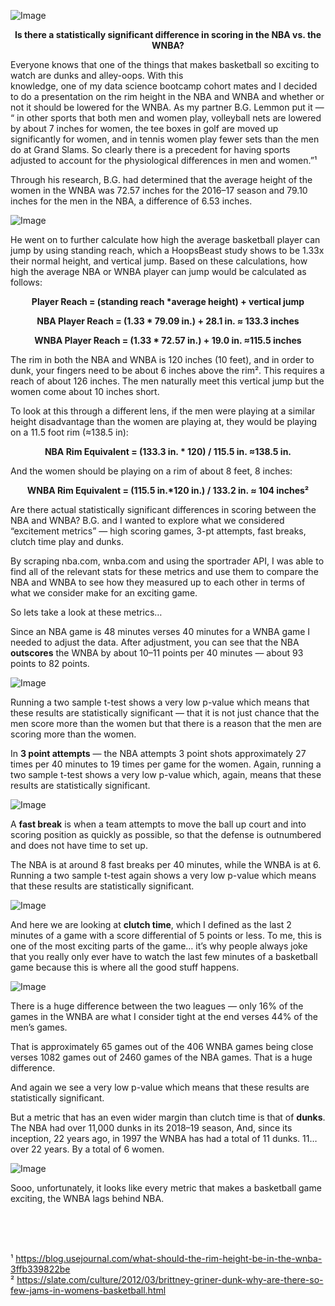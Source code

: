 ![Image](rm1.png)

<p align="center">
  <b>Is there a statistically significant difference in scoring in the NBA vs. the WNBA? </b>
</p>

Everyone knows that one of the things that makes basketball so exciting to watch are dunks and alley-oops. With this  
knowledge, one of my data science bootcamp cohort mates and I decided to do a presentation on the rim height in the NBA and 
WNBA and whether or not it should be lowered for the WNBA. As my partner B.G. Lemmon put it — “ in other 
sports that both men and women play, volleyball nets are lowered by about 7 inches for women, the tee boxes 
in golf are moved up significantly for women, and in tennis women play fewer sets than the men do at Grand Slams. 
So clearly there is a precedent for having sports adjusted to account for the physiological differences in men 
and women.”¹

Through his research, B.G. had determined that the average height of the women in the WNBA was 72.57 inches for 
the 2016–17 season and 79.10 inches for the men in the NBA, a difference of 6.53 inches.

![Image](rm2.png)

He went on to further calculate how high the average basketball player can jump by using standing reach, which 
a HoopsBeast study shows to be 1.33x their normal height, and vertical jump. Based on these calculations, 
how high the average NBA or WNBA player can jump would be calculated as follows:

<p align="center">
  <b>Player Reach = (standing reach *average height) + vertical jump</center></b>
</p>
<p align="center">
  <b>NBA Player Reach = (1.33 * 79.09 in.) + 28.1 in. ≈ 133.3 inches</center></b>
</p>
<p align="center">
  <b>WNBA Player Reach = (1.33 * 72.57 in.) + 19.0 in. ≈115.5 inches</center></b>
</p>

The rim in both the NBA and WNBA is 120 inches (10 feet), and in order to dunk, your fingers need to be about 6 inches 
above the rim². This requires a reach of about 126 inches. The men naturally meet this vertical jump but the women come 
about 10 inches short.

To look at this through a different lens, if the men were playing at a similar height disadvantage than the women 
are playing at, they would be playing on a 11.5 foot rim (≈138.5 in):

<p align="center">
  <b>NBA Rim Equivalent = (133.3 in. * 120) / 115.5 in. ≈138.5 in. </b>
</p>

And the women should be playing on a rim of about 8 feet, 8 inches:

<p align="center">
  <b>WNBA Rim Equivalent = (115.5 in.*120 in.) / 133.2 in. ≈ 104 inches²</b>
</p>

Are there actual statistically significant differences in scoring between the NBA and WNBA? 
B.G. and I wanted to explore what we considered “excitement metrics” — high scoring games, 3-pt attempts, fast breaks, clutch 
time play and dunks.
 
By scraping nba.com, wnba.com and using the sportrader API, I was able to find all of the relevant stats for these metrics
and use them to compare the NBA and WNBA to see how they measured up to each other in terms of what we consider make for 
an exciting game.

So lets take a look at these metrics…

Since an NBA game is 48 minutes verses 40 minutes for a WNBA game I needed to adjust the data.
After adjustment, you can see that the NBA **outscores** the WNBA by about 10–11 points per 40 minutes — about 93 points 
to 82 points.

![Image](rm3.png)

Running a two sample t-test shows a very low p-value which means that these results are statistically significant — 
that it is not just chance that the men score more than the women but that there is a reason that the men are 
scoring more than the women.


In **3 point attempts** — the NBA attempts 3 point shots approximately 27 times per 40 minutes to 19 times per game for the women.
Again, running a two sample t-test shows a very low p-value which, again, means that these results are statistically significant.

![Image](rm4.png)

A **fast break** is when a team attempts to move the ball up court and into scoring position as quickly as possible, so that 
the defense is outnumbered and does not have time to set up.

The NBA is at around 8 fast breaks per 40 minutes, while the WNBA is at 6.
Running a two sample t-test again shows a very low p-value which means that these results are statistically significant.

![Image](rm5.png)

And here we are looking at **clutch time**, which I defined as the last 2 minutes of a game with a score differential of 5 points or less.
To me, this is one of the most exciting parts of the game… it’s why people always joke that you really only ever have to 
watch the last few minutes of a basketball game because this is where all the good stuff happens.

![Image](rm6.png)

There is a huge difference between the two leagues — only 16% of the games in the WNBA are what I consider tight 
at the end verses 44% of the men’s games.

That is approximately 65 games out of the 406 WNBA games being close verses 1082 games out of 2460 games of the NBA games.
That is a huge difference.

And again we see a very low p-value which means that these results are statistically significant.

But a metric that has an even wider margin than clutch time is that of **dunks**. The NBA had over 11,000 dunks in its 2018–19 season,
And, since its inception, 22 years ago, in 1997 the WNBA has had a total of 11 dunks. 11… over 22 years. By a total of 6 women.

![Image](rm7.png)

Sooo, unfortunately, it looks like every metric that makes a basketball game exciting, the WNBA lags behind NBA.

</br>
</br>
</br>

¹ https://blog.usejournal.com/what-should-the-rim-height-be-in-the-wnba-3ffb339822be </br>
² https://slate.com/culture/2012/03/brittney-griner-dunk-why-are-there-so-few-jams-in-womens-basketball.html
